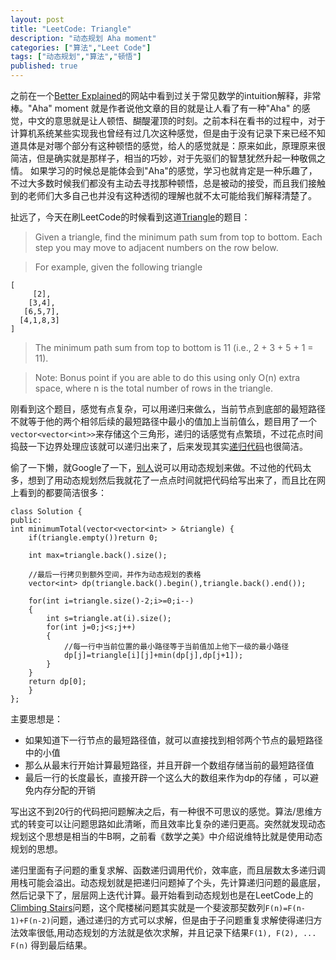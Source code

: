 ```yaml
---
layout: post
title: "LeetCode: Triangle"
description: "动态规划 Aha moment"
categories: ["算法","Leet Code"]
tags: ["动态规划","算法","顿悟"]
published: true
---
```


之前在一个[Better Explained][1]的网站中看到过关于常见数学的intuition解释，非常棒。"Aha" moment 就是作者说他文章的目的就是让人看了有一种"Aha" 的感觉，中文的意思就是让人顿悟、醐醍灌顶的时刻。之前本科在看书的过程中，对于计算机系统某些实现我也曾经有过几次这种感觉，但是由于没有记录下来已经不知道具体是对哪个部分有这种顿悟的感觉，给人的感觉就是：原来如此，原理原来很简洁，但是确实就是那样子，相当的巧妙，对于先驱们的智慧犹然升起一种敬佩之情。 如果学习的时候总是能体会到"Aha"的感觉，学习也就肯定是一种乐趣了，不过大多数时候我们都没有主动去寻找那种顿悟，总是被动的接受，而且我们接触到的老师们大多自己也并没有这种透彻的理解也就不太可能给我们解释清楚了。

扯远了，今天在刷LeetCode的时候看到这道[Triangle][2]的题目：

> Given a triangle, find the minimum path sum from top to bottom. Each step you may move to adjacent numbers on the row below.

>For example, given the following triangle

    [
         [2],
        [3,4],
       [6,5,7],
      [4,1,8,3]
    ]
    
>The minimum path sum from top to bottom is 11 (i.e., 2 + 3 + 5 + 1 = 11).

>Note:
Bonus point if you are able to do this using only O(n) extra space, where n is the total number of rows in the triangle.

刚看到这个题目，感觉有点复杂，可以用递归来做么，当前节点到底部的最短路径不就等于他的两个相邻后续的最短路径中最小的值加上当前值么，题目用了一个`vector<vector<int>>`来存储这个三角形，递归的话感觉有点繁琐，不过花点时间捣鼓一下边界处理应该就可以递归出来了，后来发现其实[递归代码][3]也很简洁。

偷了一下懒，就Google了一下，[别人][4]说可以用动态规划来做。不过他的代码太多，想到了用动态规划然后我就花了一点点时间就把代码给写出来了，而且比在网上看到的都要简洁很多：

    class Solution {
    public:
    int minimumTotal(vector<vector<int> > &triangle) {
        if(triangle.empty())return 0;
        
        int max=triangle.back().size();
        
        //最后一行拷贝到额外空间，并作为动态规划的表格
        vector<int> dp(triangle.back().begin(),triangle.back().end());
        
        for(int i=triangle.size()-2;i>=0;i--)
        {
            int s=triangle.at(i).size();
            for(int j=0;j<s;j++)
            {
                //每一行中当前位置的最小路径等于当前值加上他下一级的最小路径
                dp[j]=triangle[i][j]+min(dp[j],dp[j+1]);
            }
        }
        return dp[0];
        }
    };

主要思想是：

 - 如果知道下一行节点的最短路径值，就可以直接找到相邻两个节点的最短路径中的小值
 - 那么从最末行开始计算最短路径，并且开辟一个数组存储当前的最短路径值
 - 最后一行的长度最长，直接开辟一个这么大的数组来作为dp的存储 ，可以避免内存分配的开销

写出这不到20行的代码把问题解决之后，有一种很不可思议的感觉。算法/思维方式的转变可以让问题思路如此清晰，而且效率比复杂的递归更高。突然就发现动态规划这个思想是相当的牛B啊，之前看《数学之美》中介绍说维特比就是使用动态规划的思想。

递归里面有子问题的重复求解、函数递归调用代价，效率底，而且层数太多递归调用栈可能会溢出。动态规划就是把递归问题掉了个头，先计算递归问题的最底层，然后记录下了，层层网上迭代计算。最开始看到动态规划也是在LeetCode上的[Climbing Stairs][5]问题，这个爬楼梯问题其实就是一个斐波那契数列`F(n)=F(n-1)+F(n-2)`问题，通过递归的方式可以求解，但是由于子问题重复求解使得递归方法效率很低,用动态规划的方法就是依次求解，并且记录下结果`F(1), F(2), ... F(n)` 得到最后结果。


  [1]: http://betterexplained.com/about/
  [2]: http://oj.leetcode.com/problems/triangle/
  [3]: http://blog.csdn.net/zjull/article/details/11786643
  [4]: http://blog.unieagle.net/2012/10/31/leetcode%E9%A2%98%E7%9B%AE%EF%BC%9Atriangle%EF%BC%8C%E5%8A%A8%E6%80%81%E8%A7%84%E5%88%92/
  [5]: http://oj.leetcode.com/problems/climbing-stairs/
